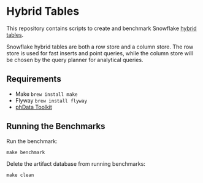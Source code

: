 # Hybrid Tables

This repository contains scripts to create and benchmark Snowflake [hybrid tables](https://docs.snowflake.com/en/user-guide/tables-hybrid).

Snowflake hybrid tables are both a row store and a column store. The row store is used for fast inserts and point queries, while the column store will be chosen by the query planner for analytical queries.

## Requirements

* Make `brew install make`
* Flyway `brew install flyway`
* [phData Toolkit](https://toolkit.phdata.io/tool-access)

## Running the Benchmarks

Run the benchmark:

```shell
make benchmark
```

Delete the artifact database from running benchmarks:

```shell    
make clean
```
